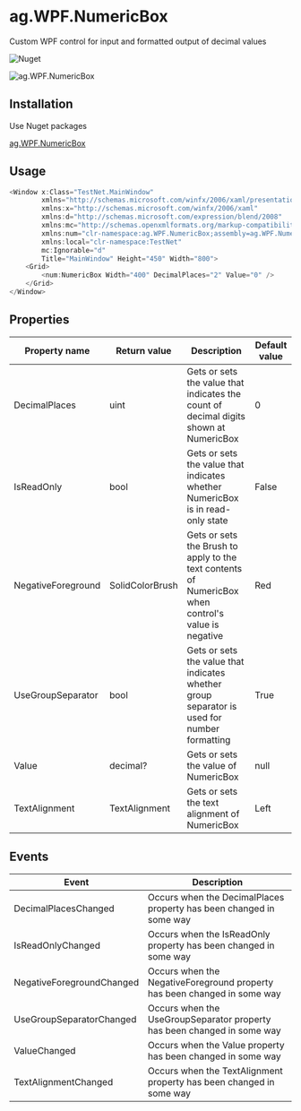 # ag.WPF.NumericBox

Custom WPF control for input and formatted output of decimal values

![Nuget](https://img.shields.io/nuget/v/ag.WPF.NumericBox)

![ag.WPF.NumericBox](https://public.am.files.1drv.com/y4mJ6cCumuPSuNAW9gT9b_o0LRYR1pEf25LE7-AwC51ypeDcrEMKGrqMSqOcbATqZ8F2Ds8c-lG726BTXoUnPPebcylkDlMVOUNsQbrqEdYYC6Mw7AOhLzWJbtz_jE1Izcat1h229qURso5X8nAf1wQLws2WqTwHWnF7D4llAFhp0Ohdcfio8U0FFzc47vGL0HulYRHB7Y49O-B4gVnNT5YAw/numericbox.png?psid=1&cropMode=center "ag.WPF.NumericBox")

## Installation

Use Nuget packages

[ag.WPF.NumericBox](https://www.nuget.org/packages/ag.WPF.NumericBox/)

## Usage

```csharp
<Window x:Class="TestNet.MainWindow"
        xmlns="http://schemas.microsoft.com/winfx/2006/xaml/presentation"
        xmlns:x="http://schemas.microsoft.com/winfx/2006/xaml"
        xmlns:d="http://schemas.microsoft.com/expression/blend/2008"
        xmlns:mc="http://schemas.openxmlformats.org/markup-compatibility/2006"
        xmlns:num="clr-namespace:ag.WPF.NumericBox;assembly=ag.WPF.NumericBox"
        xmlns:local="clr-namespace:TestNet"
        mc:Ignorable="d"
        Title="MainWindow" Height="450" Width="800">
    <Grid>
        <num:NumericBox Width="400" DecimalPlaces="2" Value="0" />
    </Grid>
</Window>
```

## Properties

Property name | Return value | Description | Default value
--- | --- | --- | ---
DecimalPlaces | uint | Gets or sets the value that indicates the count of decimal digits shown at NumericBox | 0
IsReadOnly | bool | Gets or sets the value that indicates whether NumericBox is in read-only state | False
NegativeForeground | SolidColorBrush | Gets or sets the Brush to apply to the text contents of NumericBox when control's value is negative | Red
UseGroupSeparator | bool | Gets or sets the value that indicates whether group separator is used for number formatting | True
Value | decimal? | Gets or sets the value of NumericBox | null
TextAlignment | TextAlignment | Gets or sets the text alignment of NumericBox | Left

## Events

Event | Description
--- | ---
DecimalPlacesChanged |  Occurs when the DecimalPlaces property has been changed in some way
IsReadOnlyChanged | Occurs when the IsReadOnly property has been changed in some way
NegativeForegroundChanged | Occurs when the NegativeForeground property has been changed in some way
UseGroupSeparatorChanged | Occurs when the UseGroupSeparator property has been changed in some way
ValueChanged | Occurs when the Value property has been changed in some way
TextAlignmentChanged | Occurs when the TextAlignment property has been changed in some way
